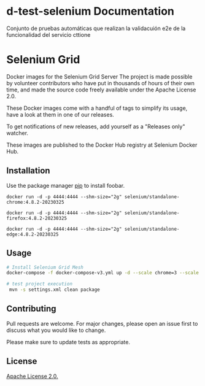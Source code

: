 # d-test-selenium Documentation

Conjunto de pruebas automáticas que realizan la validacuión e2e de la funcionalidad del servicio cttione


# Selenium Grid

Docker images for the Selenium Grid Server
The project is made possible by volunteer contributors who have put in thousands of hours of their own time, and made the source code freely available under the Apache License 2.0.

These Docker images come with a handful of tags to simplify its usage, have a look at them in one of our releases.

To get notifications of new releases, add yourself as a "Releases only" watcher.

These images are published to the Docker Hub registry at Selenium Docker Hub.

## Installation

Use the package manager [pip](https://pip.pypa.io/en/stable/) to install foobar.

```chrome
docker run -d -p 4444:4444 --shm-size="2g" selenium/standalone-chrome:4.8.2-20230325
```
```firefox
docker run -d -p 4444:4444 --shm-size="2g" selenium/standalone-firefox:4.8.2-20230325
```
```edge
docker run -d -p 4444:4444 --shm-size="2g" selenium/standalone-edge:4.8.2-20230325
```

## Usage

```bash
# Install Selenium Grid Mesh
docker-compose -f docker-compose-v3.yml up -d --scale chrome=3 --scale firefox=2 --scale edge=1

# test project execution
 mvn -s settings.xml clean package

```

## Contributing

Pull requests are welcome. For major changes, please open an issue first
to discuss what you would like to change.

Please make sure to update tests as appropriate.

## License

[ Apache License 2.0.](https://choosealicense.com/licenses/mit/)





